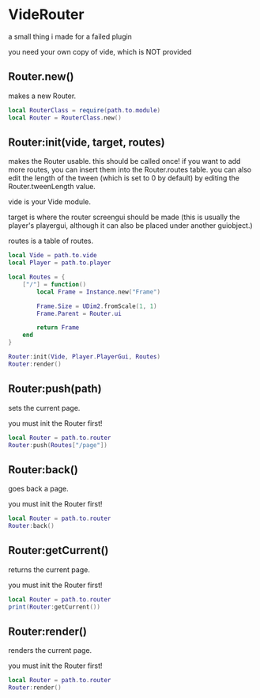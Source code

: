 # VideRouter

a small thing i made for a failed plugin

you need your own copy of vide, which is NOT provided

## Router.new()
makes a new Router.
```lua
local RouterClass = require(path.to.module)
local Router = RouterClass.new()
```

## Router:init(vide, target, routes)
makes the Router usable. this should be called once! if you want to add more routes, you can insert them into the Router.routes table. you can also edit the length of the tween (which is set to 0 by default) by editing the Router.tweenLength value.

vide is your Vide module.

target is where the router screengui should be made (this is usually the player's playergui, although it can also be placed under another guiobject.)

routes is a table of routes.

```lua
local Vide = path.to.vide
local Player = path.to.player

local Routes = {
    ["/"] = function()
        local Frame = Instance.new("Frame")

        Frame.Size = UDim2.fromScale(1, 1)
        Frame.Parent = Router.ui

        return Frame
    end
}

Router:init(Vide, Player.PlayerGui, Routes)
Router:render()
```

## Router:push(path)
sets the current page.

you must init the Router first!
```lua
local Router = path.to.router
Router:push(Routes["/page"])
```

## Router:back()
goes back a page.

you must init the Router first!
```lua
local Router = path.to.router
Router:back()
```

## Router:getCurrent()
returns the current page.

you must init the Router first!
```lua
local Router = path.to.router
print(Router:getCurrent())
```

## Router:render()
renders the current page.

you must init the Router first!
```lua
local Router = path.to.router
Router:render()
```